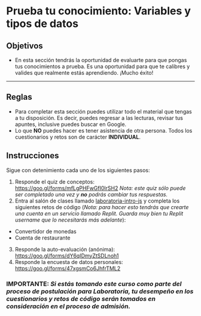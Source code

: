 # Prueba tu conocimiento: Variables y tipos de datos

## Objetivos

- En esta sección tendrás la oportunidad de evaluarte para que pongas tus conocimientos a prueba. Es una oportunidad para que te calibres y valides que realmente estás aprendiendo. ¡Mucho éxito!

***

## Reglas

- Para completar esta sección puedes utilizar todo el material que tengas a tu disposición. Es decir, puedes regresar a las lecturas, revisar tus apuntes, inclusive puedes buscar en Google.
- Lo que **NO** puedes hacer es tener asistencia de otra persona. Todos los cuestionarios y retos son de carácter **INDIVIDUAL**.

## Instrucciones

Sigue con detenimiento cada uno de los siguientes pasos:

1. Responde el quiz de conceptos:
https://goo.gl/forms/mfLgPHFwGfI0lrSH2
_Nota: este quiz sólo puede ser completado una vez y **no** podrás cambiar tus respuestas._
2. Entra al salón de clases llamado [laboratoria-intro-js](https://repl.it/classroom/invite/GLlJ8G7) y completa los siguientes retos de código (_Nota: para hacer esto tendrás que crearte una cuenta en un servicio llamado Replit. Guarda muy bien tu Replit username que lo necesitarás más adelante_):
  - Convertidor de monedas
  - Cuenta de restaurante
3. Responde la auto-evaluación (anónima): https://goo.gl/forms/dY6qIDmyZtSDLnoh1
4. Responde la encuesta de datos personales: https://goo.gl/forms/47xgsmCo6JhfrTML2

### **IMPORTANTE**: _Si estás tomando este curso como parte del proceso de postulación para Laboratoria, tu desempeño en los cuestionarios y retos de código serán tomados en consideración en el proceso de admisión._
